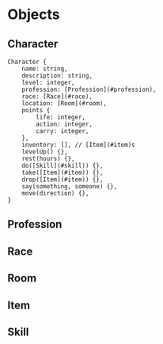 # Objects


## Character
```
Character {
    name: string,
    description: string,
    level: integer,
    profession: [Profession](#profession),
    race: [Race](#race),
    location: [Room](#room),
    points {
        life: integer,
        action: integer,
        carry: integer,
    },
    inventory: [], // [Item](#item)s
    levelUp() {},
    rest(hours) {},
    do([Skill](#skill)) {},
    take([Item](#item)) {},
    drop([Item](#item)) {},
    say(something, someone) {},
    move(direction) {},
}
```
## Profession

## Race

## Room

## Item

## Skill

